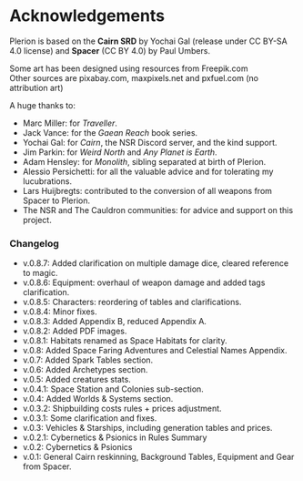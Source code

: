 # Acknowledgements
Plerion is based on the **Cairn SRD** by Yochai Gal (release under CC BY-SA 4.0 license) and **Spacer** (CC BY 4.0) by Paul Umbers.

Some art has been designed using resources from Freepik.com  
Other sources are pixabay.com, maxpixels.net and pxfuel.com (no attribution art)

A huge thanks to:
- Marc Miller: for *Traveller*.
- Jack Vance: for the *Gaean Reach* book series.
- Yochai Gal: for *Cairn*, the NSR Discord server, and the kind support.
- Jim Parkin: for *Weird North* and *Any Planet is Earth*.
- Adam Hensley: for *Monolith*, sibling separated at birth of Plerion.
- Alessio Persichetti: for all the valuable advice and for tolerating my lucubrations.
- Lars Huijbregts: contributed to the conversion of all weapons from Spacer to Plerion.
- The NSR and The Cauldron communities: for advice and support on this project.

### Changelog
- v.0.8.7: Added clarification on multiple damage dice, cleared reference to magic.
- v.0.8.6: Equipment: overhaul of weapon damage and added tags clarification.
- v.0.8.5: Characters: reordering of tables and clarifications.
- v.0.8.4: Minor fixes.
- v.0.8.3: Added Appendix B, reduced Appendix A.
- v.0.8.2: Added PDF images.
- v.0.8.1: Habitats renamed as Space Habitats for clarity.
- v.0.8: Added Space Faring Adventures and Celestial Names Appendix.
- v.0.7: Added Spark Tables section.
- v.0.6: Added Archetypes section.
- v.0.5: Added creatures stats.
- v.0.4.1: Space Station and Colonies sub-section.
- v.0.4: Added Worlds & Systems section.
- v.0.3.2: Shipbuilding costs rules + prices adjustment.
- v.0.3.1: Some clarification and fixes.
- v.0.3: Vehicles & Starships, including generation tables and prices.
- v.0.2.1: Cybernetics & Psionics in Rules Summary
- v.0.2: Cybernetics & Psionics
- v.0.1: General Cairn reskinning, Background Tables, Equipment and Gear from Spacer.